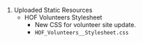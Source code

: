1. Uploaded Static Resources
    - HOF Volunteers Stylesheet
        - New CSS for volunteer site update.
        - `HOF_Volunteers__Stylesheet.css` 
